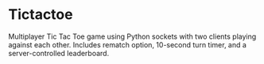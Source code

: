 # Tictactoe
Multiplayer Tic Tac Toe game using Python sockets with two clients playing against each other. Includes rematch option, 10-second turn timer, and a server-controlled leaderboard.
